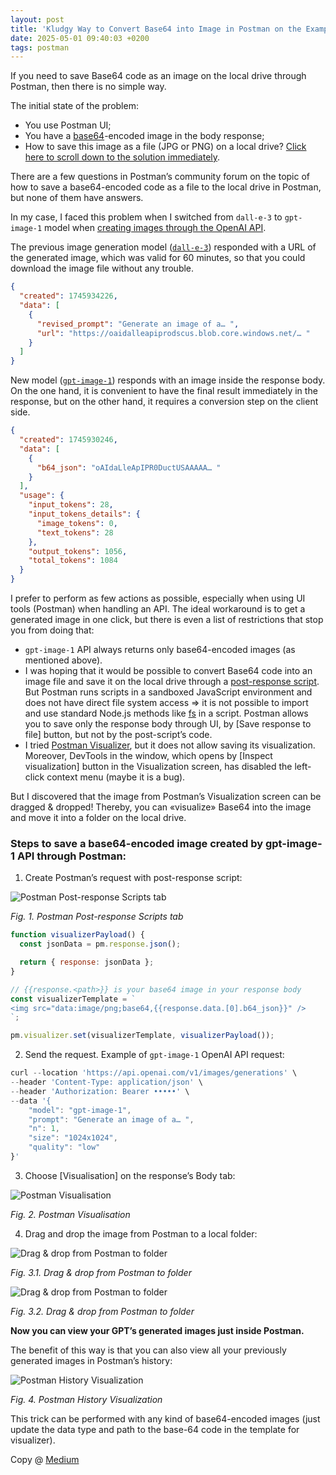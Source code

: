 ```yaml
---
layout: post
title: 'Kludgy Way to Convert Base64 into Image in Postman on the Example of gpt-image-1 OpenAI API'
date: 2025-05-01 09:40:03 +0200
tags: postman
---
```


If you need to save Base64 code as an image on the local drive through Postman, then there is no simple way.

The initial state of the problem:

- You use Postman UI;
- You have a [base64](https://en.wikipedia.org/wiki/Base64)-encoded image in the body response;
- How to save this image as a file (JPG or PNG) on a local drive? [Click here to scroll down to the solution immediately]().

There are a few questions in Postman’s community forum on the topic of how to save a base64-encoded code as a file to the local drive in Postman, but none of them have answers.

In my case, I faced this problem when I switched from `dall-e-3` to `gpt-image-1` model when [creating images through the OpenAI API](https://platform.openai.com/docs/api-reference/images/create).

The previous image generation model ([`dall-e-3`](https://platform.openai.com/docs/models/dall-e-3)) responded with a URL of the generated image, which was valid for 60 minutes, so that you could download the image file without any trouble.

```json
{
  "created": 1745934226,
  "data": [
    {
      "revised_prompt": "Generate an image of a… ",
      "url": "https://oaidalleapiprodscus.blob.core.windows.net/… "
    }
  ]
}
```

New model ([`gpt-image-1`](https://platform.openai.com/docs/models/gpt-image-1)) responds with an image inside the response body. On the one hand, it is convenient to have the final result immediately in the response, but on the other hand, it requires a conversion step on the client side.

```json
{
  "created": 1745930246,
  "data": [
    {
      "b64_json": "oAIdaLleApIPR0DuctUSAAAAA… "
    }
  ],
  "usage": {
    "input_tokens": 28,
    "input_tokens_details": {
      "image_tokens": 0,
      "text_tokens": 28
    },
    "output_tokens": 1056,
    "total_tokens": 1084
  }
}
```

I prefer to perform as few actions as possible, especially when using UI tools (Postman) when handling an API. The ideal workaround is to get a generated image in one click, but there is even a list of restrictions that stop you from doing that:

- `gpt-image-1` API always returns only base64-encoded images (as mentioned above).
- I was hoping that it would be possible to convert Base64 code into an image file and save it on the local drive through a [post-response script](https://learning.postman.com/docs/tests-and-scripts/write-scripts/intro-to-scripts/). But Postman runs scripts in a sandboxed JavaScript environment and does not have direct file system access ⇒ it is not possible to import and use standard Node.js methods like [fs](https://nodejs.org/api/fs.html) in a script. Postman allows you to save only the response body through UI, by [Save response to file] button, but not by the post-script’s code.
- I tried [Postman Visualizer](https://learning.postman.com/docs/sending-requests/response-data/visualizer/), but it does not allow saving its visualization. Moreover, DevTools in the window, which opens by [Inspect visualization] button in the Visualization screen, has disabled the left-click context menu (maybe it is a bug).

But I discovered that the image from Postman’s Visualization screen can be dragged & dropped! Thereby, you can «visualize» Base64 into the image and move it into a folder on the local drive.

### Steps to save a base64-encoded image created by gpt-image-1 API through Postman:

1. Create Postman’s request with post-response script:

![Postman Post-response Scripts tab](/assets/2025-05-01/01-post-response-script.png)

_Fig. 1. Postman Post-response Scripts tab_

```javascript
function visualizerPayload() {
  const jsonData = pm.response.json();

  return { response: jsonData };
}

// {{response.<path>}} is your base64 image in your response body
const visualizerTemplate = `
<img src="data:image/png;base64,{{response.data.[0].b64_json}}" />
`;

pm.visualizer.set(visualizerTemplate, visualizerPayload());
```

2. Send the request. Example of `gpt-image-1` OpenAI API request:

```javascript
curl --location 'https://api.openai.com/v1/images/generations' \
--header 'Content-Type: application/json' \
--header 'Authorization: Bearer •••••' \
--data '{
    "model": "gpt-image-1",
    "prompt": "Generate an image of a… ",
    "n": 1,
    "size": "1024x1024",
    "quality": "low"
}'
```

3. Choose [Visualisation] on the response’s Body tab:

![Postman Visualisation](/assets/2025-05-01/02-visualization.png)

_Fig. 2. Postman Visualisation_

4. Drag and drop the image from Postman to a local folder:

![Drag & drop from Postman to folder](/assets/2025-05-01/03-drag-and-drop.png)

_Fig. 3.1. Drag & drop from Postman to folder_

![Drag & drop from Postman to folder](/assets/2025-05-01/03-drag-and-drop.gif)

_Fig. 3.2. Drag & drop from Postman to folder_

**Now you can view your GPT’s generated images just inside Postman.**

The benefit of this way is that you can also view all your previously generated images in Postman’s history:

![Postman History Visualization](/assets/2025-05-01/02-history.png)

_Fig. 4. Postman History Visualization_

This trick can be performed with any kind of base64-encoded images (just update the data type and path to the base-64 code in the template for visualizer).

Copy @ [Medium](https://adequatica.medium.com/kludgy-way-to-convert-base64-into-image-in-postman-on-the-example-of-gpt-image-1-openai-api-1b291eb40325)
